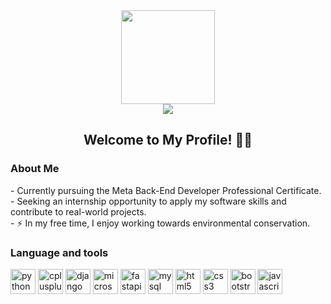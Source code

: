 <div align="center">
  <img height="150" src="https://github.com/mariam-diab/mariam-diab/assets/95102488/7de36600-d052-4e13-8003-bce30909cfd6"/>
</div>

<div align="center">
  <img src="https://visitor-badge.laobi.icu/badge?page_id=mariam-diab.mariam-diab"  />
</div>

<h2 align="center">Welcome to My Profile! 👩‍💻</h2>

<h3>About Me</h3>

<p>- Currently pursuing the Meta Back-End Developer Professional Certificate.<br>- Seeking an internship opportunity to apply my software skills and contribute to real-world projects.<br>- ⚡ In my free time, I enjoy working towards environmental conservation.</p>

<h3>Language and tools</h3>

<div>
  <img src="https://cdn.jsdelivr.net/gh/devicons/devicon/icons/python/python-original.svg" height="40" alt="python logo"  />
  <img src="https://cdn.jsdelivr.net/gh/devicons/devicon/icons/cplusplus/cplusplus-original.svg" height="40" alt="cplusplus logo"  />
  <img src="https://cdn.jsdelivr.net/gh/devicons/devicon/icons/django/django-plain.svg" height="40" alt="django logo"  />
  <img src="https://cdn.jsdelivr.net/gh/devicons/devicon/icons/microsoftsqlserver/microsoftsqlserver-plain.svg" height="40" alt="microsoftsqlserver logo"  />
  <img src="https://cdn.jsdelivr.net/gh/devicons/devicon/icons/fastapi/fastapi-original.svg" height="40" alt="fastapi logo"  />
  <img src="https://cdn.jsdelivr.net/gh/devicons/devicon/icons/mysql/mysql-original.svg" height="40" alt="mysql logo"  />
  <img src="https://cdn.jsdelivr.net/gh/devicons/devicon/icons/html5/html5-original.svg" height="40" alt="html5 logo"  />
  <img src="https://cdn.jsdelivr.net/gh/devicons/devicon/icons/css3/css3-original.svg" height="40" alt="css3 logo"  />
  <img src="https://cdn.jsdelivr.net/gh/devicons/devicon/icons/bootstrap/bootstrap-original.svg" height="40" alt="bootstrap logo"  />
  <img src="https://cdn.jsdelivr.net/gh/devicons/devicon/icons/javascript/javascript-original.svg" height="40" alt="javascript logo"  />
</div>


